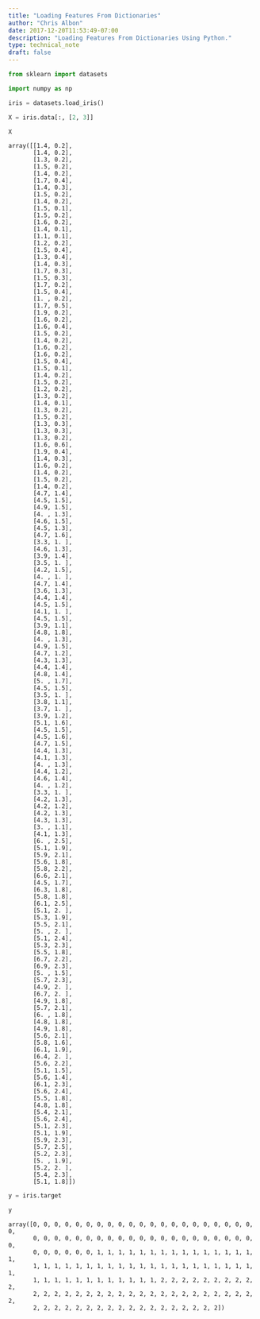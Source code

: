 ```yaml
---
title: "Loading Features From Dictionaries"
author: "Chris Albon"
date: 2017-12-20T11:53:49-07:00
description: "Loading Features From Dictionaries Using Python."
type: technical_note
draft: false
---
```


```python
from sklearn import datasets
```


```python
import numpy as np
```


```python
iris = datasets.load_iris()
```


```python
X = iris.data[:, [2, 3]]
```


```python
X
```




    array([[1.4, 0.2],
           [1.4, 0.2],
           [1.3, 0.2],
           [1.5, 0.2],
           [1.4, 0.2],
           [1.7, 0.4],
           [1.4, 0.3],
           [1.5, 0.2],
           [1.4, 0.2],
           [1.5, 0.1],
           [1.5, 0.2],
           [1.6, 0.2],
           [1.4, 0.1],
           [1.1, 0.1],
           [1.2, 0.2],
           [1.5, 0.4],
           [1.3, 0.4],
           [1.4, 0.3],
           [1.7, 0.3],
           [1.5, 0.3],
           [1.7, 0.2],
           [1.5, 0.4],
           [1. , 0.2],
           [1.7, 0.5],
           [1.9, 0.2],
           [1.6, 0.2],
           [1.6, 0.4],
           [1.5, 0.2],
           [1.4, 0.2],
           [1.6, 0.2],
           [1.6, 0.2],
           [1.5, 0.4],
           [1.5, 0.1],
           [1.4, 0.2],
           [1.5, 0.2],
           [1.2, 0.2],
           [1.3, 0.2],
           [1.4, 0.1],
           [1.3, 0.2],
           [1.5, 0.2],
           [1.3, 0.3],
           [1.3, 0.3],
           [1.3, 0.2],
           [1.6, 0.6],
           [1.9, 0.4],
           [1.4, 0.3],
           [1.6, 0.2],
           [1.4, 0.2],
           [1.5, 0.2],
           [1.4, 0.2],
           [4.7, 1.4],
           [4.5, 1.5],
           [4.9, 1.5],
           [4. , 1.3],
           [4.6, 1.5],
           [4.5, 1.3],
           [4.7, 1.6],
           [3.3, 1. ],
           [4.6, 1.3],
           [3.9, 1.4],
           [3.5, 1. ],
           [4.2, 1.5],
           [4. , 1. ],
           [4.7, 1.4],
           [3.6, 1.3],
           [4.4, 1.4],
           [4.5, 1.5],
           [4.1, 1. ],
           [4.5, 1.5],
           [3.9, 1.1],
           [4.8, 1.8],
           [4. , 1.3],
           [4.9, 1.5],
           [4.7, 1.2],
           [4.3, 1.3],
           [4.4, 1.4],
           [4.8, 1.4],
           [5. , 1.7],
           [4.5, 1.5],
           [3.5, 1. ],
           [3.8, 1.1],
           [3.7, 1. ],
           [3.9, 1.2],
           [5.1, 1.6],
           [4.5, 1.5],
           [4.5, 1.6],
           [4.7, 1.5],
           [4.4, 1.3],
           [4.1, 1.3],
           [4. , 1.3],
           [4.4, 1.2],
           [4.6, 1.4],
           [4. , 1.2],
           [3.3, 1. ],
           [4.2, 1.3],
           [4.2, 1.2],
           [4.2, 1.3],
           [4.3, 1.3],
           [3. , 1.1],
           [4.1, 1.3],
           [6. , 2.5],
           [5.1, 1.9],
           [5.9, 2.1],
           [5.6, 1.8],
           [5.8, 2.2],
           [6.6, 2.1],
           [4.5, 1.7],
           [6.3, 1.8],
           [5.8, 1.8],
           [6.1, 2.5],
           [5.1, 2. ],
           [5.3, 1.9],
           [5.5, 2.1],
           [5. , 2. ],
           [5.1, 2.4],
           [5.3, 2.3],
           [5.5, 1.8],
           [6.7, 2.2],
           [6.9, 2.3],
           [5. , 1.5],
           [5.7, 2.3],
           [4.9, 2. ],
           [6.7, 2. ],
           [4.9, 1.8],
           [5.7, 2.1],
           [6. , 1.8],
           [4.8, 1.8],
           [4.9, 1.8],
           [5.6, 2.1],
           [5.8, 1.6],
           [6.1, 1.9],
           [6.4, 2. ],
           [5.6, 2.2],
           [5.1, 1.5],
           [5.6, 1.4],
           [6.1, 2.3],
           [5.6, 2.4],
           [5.5, 1.8],
           [4.8, 1.8],
           [5.4, 2.1],
           [5.6, 2.4],
           [5.1, 2.3],
           [5.1, 1.9],
           [5.9, 2.3],
           [5.7, 2.5],
           [5.2, 2.3],
           [5. , 1.9],
           [5.2, 2. ],
           [5.4, 2.3],
           [5.1, 1.8]])




```python
y = iris.target
```


```python
y
```




    array([0, 0, 0, 0, 0, 0, 0, 0, 0, 0, 0, 0, 0, 0, 0, 0, 0, 0, 0, 0, 0, 0,
           0, 0, 0, 0, 0, 0, 0, 0, 0, 0, 0, 0, 0, 0, 0, 0, 0, 0, 0, 0, 0, 0,
           0, 0, 0, 0, 0, 0, 1, 1, 1, 1, 1, 1, 1, 1, 1, 1, 1, 1, 1, 1, 1, 1,
           1, 1, 1, 1, 1, 1, 1, 1, 1, 1, 1, 1, 1, 1, 1, 1, 1, 1, 1, 1, 1, 1,
           1, 1, 1, 1, 1, 1, 1, 1, 1, 1, 1, 1, 2, 2, 2, 2, 2, 2, 2, 2, 2, 2,
           2, 2, 2, 2, 2, 2, 2, 2, 2, 2, 2, 2, 2, 2, 2, 2, 2, 2, 2, 2, 2, 2,
           2, 2, 2, 2, 2, 2, 2, 2, 2, 2, 2, 2, 2, 2, 2, 2, 2, 2])




```python

```
